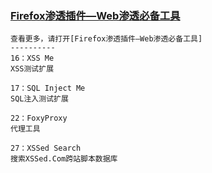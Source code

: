 ### [Firefox渗透插件—Web渗透必备工具](https://blog.csdn.net/byboss/article/details/52770192)

```
查看更多，请打开[Firefox渗透插件—Web渗透必备工具]
----------
16：XSS Me
XSS测试扩展

17：SQL Inject Me
SQL注入测试扩展

22：FoxyProxy
代理工具

27：XSSed Search
搜索XSSed.Com跨站脚本数据库
```
